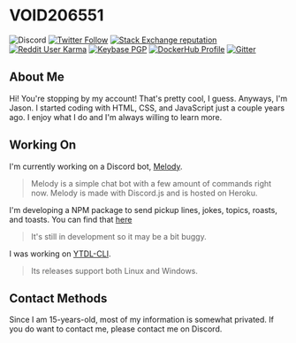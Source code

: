 # VOID206551

![Discord](https://img.shields.io/discord/728016111920087081?color=%23738ADB&label=Official%20Server&logo=discord&style=for-the-badge)
[![Twitter Follow](https://img.shields.io/twitter/follow/void206551?color=%231DA1F2&label=Twitter&style=for-the-badge&logo=twitter&logoColor=ffffff)](https://twitter.com/void206551)
[![Stack Exchange reputation](https://img.shields.io/stackexchange/stackoverflow/r/8767411?color=%23F48024&label=Stack%20overflow&style=for-the-badge&logo=stackoverflow&logoColor=ffffff)](https://stackoverflow.com/users/8767411/jason)
[![Reddit User Karma](https://img.shields.io/reddit/user-karma/combined/void206551?label=Reddit&style=for-the-badge&logo=reddit&logoColor=ffffff)](https://www.reddit.com/user/void206551)
[![Keybase PGP](https://img.shields.io/keybase/pgp/void206551?label=Keybase&logo=keybase&logoColor=ffffff&style=for-the-badge)](https://keybase.io/void206551)
[![DockerHub Profile](https://img.shields.io/badge/DockerHub-void206551-informational?style=for-the-badge&logo=docker&logoColor=ffffff)](https://hub.docker.com/u/void206551)
[![Gitter](https://img.shields.io/gitter/room/void206551/community?label=void206551&logo=gitter&logoColor=ffffff&style=for-the-badge)](https://gitter.im/void206551/community)

## About Me
Hi! You're stopping by my account! That's pretty cool, I guess. Anyways, I'm Jason. I started coding with HTML, CSS, and JavaScript just a couple years ago. I enjoy what I do and I'm always willing to learn more. 

## Working On
I'm currently working on a Discord bot, [Melody](https://github.com/void-melody/melody). 
 > Melody is a simple chat bot with a few amount of commands right now. Melody is made with Discord.js and is hosted on Heroku.
 
 I'm developing a NPM package to send pickup lines, jokes, topics, roasts, and toasts. You can find that [here](https://void206551.github.io/fun-responses/)
 > It's still in development so it may be a bit buggy. 
 
 I was working on [YTDL-CLI](https://github.com/void206551/ytdl-cli).
  > Its releases support both Linux and Windows. 
 
## Contact Methods
Since I am 15-years-old, most of my information is somewhat privated. If you do want to contact me, please contact me on Discord.
